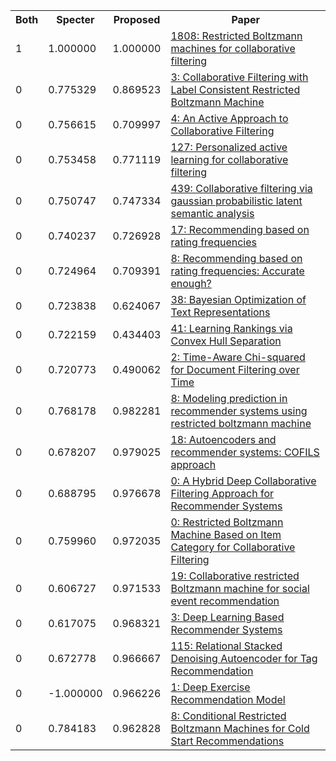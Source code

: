 <html><table><tr>
<th>Both</th>
<th>Specter</th>
<th>Proposed</th>
<th>Paper</th>
</tr>
<tr>
<td>1</td>
<td>1.000000</td>
<td>1.000000</td>
<td><a href="https://www.semanticscholar.org/paper/1626c940a64ad96a7ed53d7d6c0df63c6696956b">1808: Restricted Boltzmann machines for collaborative filtering</a></td>
</tr>
<tr>
<td>0</td>
<td>0.775329</td>
<td>0.869523</td>
<td><a href="https://www.semanticscholar.org/paper/020f7732e3b41d7b6401916f6d5d8acb2b51e93e">3: Collaborative Filtering with Label Consistent Restricted Boltzmann Machine</a></td>
</tr>
<tr>
<td>0</td>
<td>0.756615</td>
<td>0.709997</td>
<td><a href="https://www.semanticscholar.org/paper/6878584346da75892d8ee09a196d60ee3932b52c">4: An Active Approach to Collaborative Filtering</a></td>
</tr>
<tr>
<td>0</td>
<td>0.753458</td>
<td>0.771119</td>
<td><a href="https://www.semanticscholar.org/paper/06b9b69265340194107ec9c9c93fc6f66dc8d508">127: Personalized active learning for collaborative filtering</a></td>
</tr>
<tr>
<td>0</td>
<td>0.750747</td>
<td>0.747334</td>
<td><a href="https://www.semanticscholar.org/paper/12f46619885bdebc60085d4f49f7a90ef2614519">439: Collaborative filtering via gaussian probabilistic latent semantic analysis</a></td>
</tr>
<tr>
<td>0</td>
<td>0.740237</td>
<td>0.726928</td>
<td><a href="https://www.semanticscholar.org/paper/bc21f912c90e01b67bd71a2279f12417eae5abac">17: Recommending based on rating frequencies</a></td>
</tr>
<tr>
<td>0</td>
<td>0.724964</td>
<td>0.709391</td>
<td><a href="https://www.semanticscholar.org/paper/52b11b2375631963a03d1418fc99b6d3b0c75a38">8: Recommending based on rating frequencies: Accurate enough?</a></td>
</tr>
<tr>
<td>0</td>
<td>0.723838</td>
<td>0.624067</td>
<td><a href="https://www.semanticscholar.org/paper/2f1701b96ff8fef9eb94bf371d9de837ecc7b570">38: Bayesian Optimization of Text Representations</a></td>
</tr>
<tr>
<td>0</td>
<td>0.722159</td>
<td>0.434403</td>
<td><a href="https://www.semanticscholar.org/paper/9026cd946fc707d87ba9a3adc0c1a85f2d24335d">41: Learning Rankings via Convex Hull Separation</a></td>
</tr>
<tr>
<td>0</td>
<td>0.720773</td>
<td>0.490062</td>
<td><a href="https://www.semanticscholar.org/paper/745bf9d3af1ca3ea18bb913a2beefe942a9d9928">2: Time-Aware Chi-squared for Document Filtering over Time</a></td>
</tr>
<tr>
<td>0</td>
<td>0.768178</td>
<td>0.982281</td>
<td><a href="https://www.semanticscholar.org/paper/787acca768223d38855a05a658860633cb4894b7">8: Modeling prediction in recommender systems using restricted boltzmann machine</a></td>
</tr>
<tr>
<td>0</td>
<td>0.678207</td>
<td>0.979025</td>
<td><a href="https://www.semanticscholar.org/paper/845ec701faf9c7e3e6bcafe8f5cfdc1583198353">18: Autoencoders and recommender systems: COFILS approach</a></td>
</tr>
<tr>
<td>0</td>
<td>0.688795</td>
<td>0.976678</td>
<td><a href="https://www.semanticscholar.org/paper/5d53d1b2e0c40adbe66da52f1ac424e7ce8825ca">0: A Hybrid Deep Collaborative Filtering Approach for Recommender Systems</a></td>
</tr>
<tr>
<td>0</td>
<td>0.759960</td>
<td>0.972035</td>
<td><a href="https://www.semanticscholar.org/paper/82949eb883e3ea17b676e5fd2dd689a3f6e5e3a3">0: Restricted Boltzmann Machine Based on Item Category for Collaborative Filtering</a></td>
</tr>
<tr>
<td>0</td>
<td>0.606727</td>
<td>0.971533</td>
<td><a href="https://www.semanticscholar.org/paper/bacc54a3522e745ccb6f592a433d01ed17bec0ef">19: Collaborative restricted Boltzmann machine for social event recommendation</a></td>
</tr>
<tr>
<td>0</td>
<td>0.617075</td>
<td>0.968321</td>
<td><a href="https://www.semanticscholar.org/paper/f365b08f9e6b4637ea991f0feeb95c5b53271468">3: Deep Learning Based Recommender Systems</a></td>
</tr>
<tr>
<td>0</td>
<td>0.672778</td>
<td>0.966667</td>
<td><a href="https://www.semanticscholar.org/paper/8f6437c8ee476aa750cef0e74088e231c2679d92">115: Relational Stacked Denoising Autoencoder for Tag Recommendation</a></td>
</tr>
<tr>
<td>0</td>
<td>-1.000000</td>
<td>0.966226</td>
<td><a href="https://www.semanticscholar.org/paper/f8d35f4c04770e177a2d87329e12c44828522ead">1: Deep Exercise Recommendation Model</a></td>
</tr>
<tr>
<td>0</td>
<td>0.784183</td>
<td>0.962828</td>
<td><a href="https://www.semanticscholar.org/paper/33c276d7124266d9b9f355dc7e51cabeb522fe6b">8: Conditional Restricted Boltzmann Machines for Cold Start Recommendations</a></td>
</tr>
</table></html>
